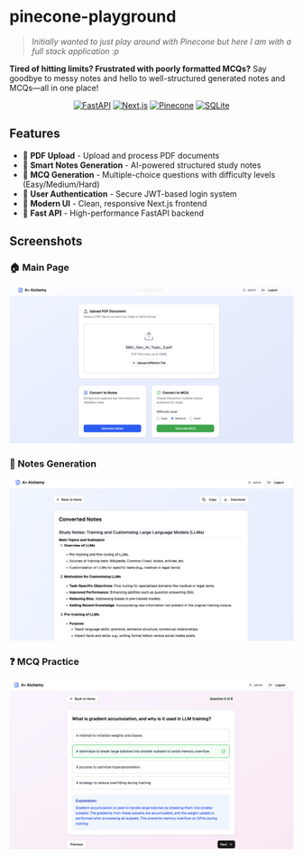 # pinecone-playground

> *Initially wanted to just play around with Pinecone but here I am with a full stack application :p*

**Tired of hitting limits? Frustrated with poorly formatted MCQs?** Say goodbye to messy notes and hello to well-structured generated notes and MCQs—all in one place!

<div align="center">

[![FastAPI](https://img.shields.io/badge/FastAPI-005571?style=for-the-badge&logo=fastapi)](https://fastapi.tiangolo.com/)
[![Next.js](https://img.shields.io/badge/Next.js-000000?style=for-the-badge&logo=next.js&logoColor=white)](https://nextjs.org/)
[![Pinecone](https://img.shields.io/badge/Pinecone-000000?style=for-the-badge&logo=pinecone&logoColor=white)](https://www.pinecone.io/)
[![SQLite](https://img.shields.io/badge/SQLite-07405E?style=for-the-badge&logo=sqlite&logoColor=white)](https://sqlite.org/)

</div>

## Features

- 📄 **PDF Upload** - Upload and process PDF documents
- 📝 **Smart Notes Generation** - AI-powered structured study notes
- 🧠 **MCQ Generation** - Multiple-choice questions with difficulty levels (Easy/Medium/Hard)
- 🔐 **User Authentication** - Secure JWT-based login system
- 🎨 **Modern UI** - Clean, responsive Next.js frontend
- 🚀 **Fast API** - High-performance FastAPI backend

## Screenshots

### 🏠 Main Page
![Main page Screenshot](readme/main.png)

### 📖 Notes Generation
![Notes Screenshot](readme/notes.png)

### ❓ MCQ Practice
![MCQ Screenshot](readme/mcq.png)
